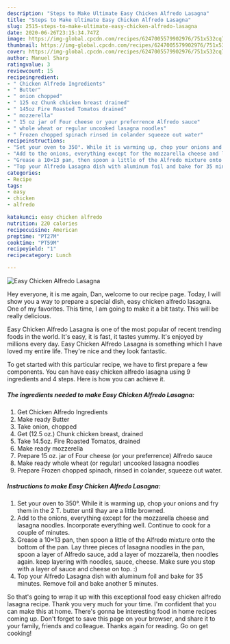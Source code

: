 ```yaml
---
description: "Steps to Make Ultimate Easy Chicken Alfredo Lasagna"
title: "Steps to Make Ultimate Easy Chicken Alfredo Lasagna"
slug: 2515-steps-to-make-ultimate-easy-chicken-alfredo-lasagna
date: 2020-06-26T23:15:34.747Z
image: https://img-global.cpcdn.com/recipes/6247005579902976/751x532cq70/easy-chicken-alfredo-lasagna-recipe-main-photo.jpg
thumbnail: https://img-global.cpcdn.com/recipes/6247005579902976/751x532cq70/easy-chicken-alfredo-lasagna-recipe-main-photo.jpg
cover: https://img-global.cpcdn.com/recipes/6247005579902976/751x532cq70/easy-chicken-alfredo-lasagna-recipe-main-photo.jpg
author: Manuel Sharp
ratingvalue: 3
reviewcount: 15
recipeingredient:
- " Chicken Alfredo Ingredients"
- " Butter"
- " onion chopped"
- " 125 oz Chunk chicken breast drained"
- " 145oz Fire Roasted Tomatos drained"
- " mozzerella"
- " 15 oz jar of Four cheese or your preferrence Alfredo sauce"
- " whole wheat or regular uncooked lasagna noodles"
- " Frozen chopped spinach rinsed in colander squeeze out water"
recipeinstructions:
- "Set your oven to 350°. While it is warming up, chop your onions and fry them in the 2 T. butter until thay are a little browned."
- "Add to the onions, everything except for the mozzarella cheese and lasagna noodles. Incorporate everything well. Continue to cook for a couple of minutes."
- "Grease a 10×13 pan, then spoon a little of the Alfredo mixture onto the bottom of the pan. Lay three pieces of lasagna noodles in the pan, spoon a layer of Alfredo sauce, add a layer of mozzarella,  then noodles again. keep layering with noodles, sauce, cheese. Make sure you stop with a layer of sauce and cheese on top. :)"
- "Top your Alfredo Lasagna dish with aluminum foil and bake for 35 minutes. Remove foil and bake another 5 minutes."
categories:
- Recipe
tags:
- easy
- chicken
- alfredo

katakunci: easy chicken alfredo 
nutrition: 220 calories
recipecuisine: American
preptime: "PT27M"
cooktime: "PT59M"
recipeyield: "1"
recipecategory: Lunch

---
```



![Easy Chicken Alfredo Lasagna](https://img-global.cpcdn.com/recipes/6247005579902976/751x532cq70/easy-chicken-alfredo-lasagna-recipe-main-photo.jpg)

Hey everyone, it is me again, Dan, welcome to our recipe page. Today, I will show you a way to prepare a special dish, easy chicken alfredo lasagna. One of my favorites. This time, I am going to make it a bit tasty. This will be really delicious.



Easy Chicken Alfredo Lasagna is one of the most popular of recent trending foods in the world. It's easy, it is fast, it tastes yummy. It's enjoyed by millions every day. Easy Chicken Alfredo Lasagna is something which I have loved my entire life. They're nice and they look fantastic.


To get started with this particular recipe, we have to first prepare a few components. You can have easy chicken alfredo lasagna using 9 ingredients and 4 steps. Here is how you can achieve it.

<!--inarticleads1-->

##### The ingredients needed to make Easy Chicken Alfredo Lasagna:

1. Get  Chicken Alfredo Ingredients
1. Make ready  Butter
1. Take  onion, chopped
1. Get  (12.5 oz.) Chunk chicken breast, drained
1. Take  14.5oz. Fire Roasted Tomatos, drained
1. Make ready  mozzerella
1. Prepare  15 oz. jar of Four cheese (or your preferrence) Alfredo sauce
1. Make ready  whole wheat (or regular) uncooked lasagna noodles
1. Prepare  Frozen chopped spinach, rinsed in colander, squeeze out water.




<!--inarticleads2-->

##### Instructions to make Easy Chicken Alfredo Lasagna:

1. Set your oven to 350°. While it is warming up, chop your onions and fry them in the 2 T. butter until thay are a little browned.
1. Add to the onions, everything except for the mozzarella cheese and lasagna noodles. Incorporate everything well. Continue to cook for a couple of minutes.
1. Grease a 10×13 pan, then spoon a little of the Alfredo mixture onto the bottom of the pan. Lay three pieces of lasagna noodles in the pan, spoon a layer of Alfredo sauce, add a layer of mozzarella,  then noodles again. keep layering with noodles, sauce, cheese. Make sure you stop with a layer of sauce and cheese on top. :)
1. Top your Alfredo Lasagna dish with aluminum foil and bake for 35 minutes. Remove foil and bake another 5 minutes.




So that's going to wrap it up with this exceptional food easy chicken alfredo lasagna recipe. Thank you very much for your time. I'm confident that you can make this at home. There's gonna be interesting food in home recipes coming up. Don't forget to save this page on your browser, and share it to your family, friends and colleague. Thanks again for reading. Go on get cooking!
